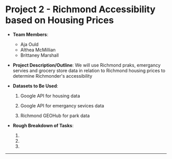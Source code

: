 # Project 2 - Richmond Accessibility based on Housing Prices 

* **Team Members**:
    - Aja Ould
    - Althea McMillian
    - Brittaney Marshall
    

* **Project Description/Outline**: We will use Richmond praks, emergancy servies and grocery store data in relation to Richmond housing prices to determine Richmonder's accessibility

* **Datasets to Be Used**: 
  
  1. Google API for housing data

  2. Google API for emergancy sevices data
  
  3. Richmond GEOHub for park data
    
* **Rough Breakdown of Tasks**:

  1. 

  2. 

  3.
- - -

